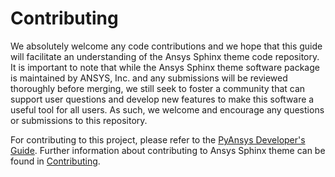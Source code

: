 # Contributing

We absolutely welcome any code contributions and we hope that this
guide will facilitate an understanding of the Ansys Sphinx theme code
repository. It is important to note that while the Ansys Sphinx theme software
package is maintained by ANSYS, Inc. and any submissions will be reviewed
thoroughly before merging, we still seek to foster a community that can
support user questions and develop new features to make this software
a useful tool for all users. As such, we welcome and encourage any
questions or submissions to this repository.

For contributing to this project, please refer to the [PyAnsys Developer's Guide].
Further information about contributing to Ansys Sphinx theme can be found in [Contributing].

[PyAnsys Developer's Guide]: https://dev.docs.pyansys.com/index.html
[Contributing]: https://sphinxdocs.ansys.com/version/dev/contribute.html
